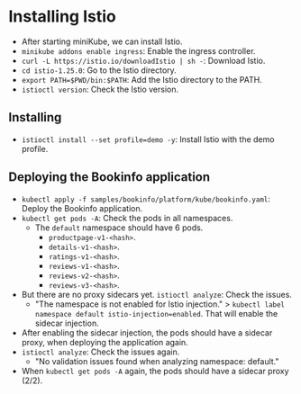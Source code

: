 # Installing Istio

- After starting miniKube, we can install Istio.
- `minikube addons enable ingress`: Enable the ingress controller.
- `curl -L https://istio.io/downloadIstio | sh -`: Download Istio.
- `cd istio-1.25.0`: Go to the Istio directory.
- `export PATH=$PWD/bin:$PATH`: Add the Istio directory to the PATH.
- `istioctl version`: Check the Istio version.

## Installing

- `istioctl install --set profile=demo -y`: Install Istio with the demo profile.

## Deploying the Bookinfo application

- `kubectl apply -f samples/bookinfo/platform/kube/bookinfo.yaml`: Deploy the Bookinfo application.
- `kubectl get pods -A`: Check the pods in all namespaces.
  - The `default` namespace should have 6 pods.
    - `productpage-v1-<hash>`.
    - `details-v1-<hash>`.
    - `ratings-v1-<hash>`.
    - `reviews-v1-<hash>`.
    - `reviews-v2-<hash>`.
    - `reviews-v3-<hash>`.
- But there are no proxy sidecars yet. `istioctl analyze`: Check the issues.
  - "The namespace is not enabled for Istio injection." > `kubectl label namespace default istio-injection=enabled`. That will enable the sidecar injection.
- After enabling the sidecar injection, the pods should have a sidecar proxy, when deploying the application again.
- `istioctl analyze`: Check the issues again.
  - "No validation issues found when analyzing namespace: default."
- When `kubectl get pods -A` again, the pods should have a sidecar proxy (2/2).
